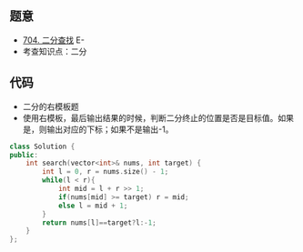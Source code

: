 ## 题意

-   [704. 二分查找](https://leetcode-cn.com/problems/binary-search/)  E-
-   考查知识点：二分

## 代码

-   二分的右模板题
-   使用右模板，最后输出结果的时候，判断二分终止的位置是否是目标值。如果是，则输出对应的下标；如果不是输出-1。

```c++
class Solution {
public:
    int search(vector<int>& nums, int target) {
        int l = 0, r = nums.size() - 1;
        while(l < r){
            int mid = l + r >> 1;
            if(nums[mid] >= target) r = mid;
            else l = mid + 1;
        }
        return nums[l]==target?l:-1;
    }
};
```

#### 